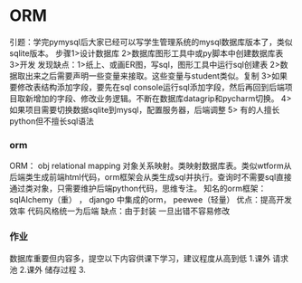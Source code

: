 ORM
===
引题：学完pymysql后大家已经可以写学生管理系统的mysql数据库版本了，类似sqlite版本。
步骤1>设计数据库   2>数据库图形工具中或py脚本中创建数据库表
3>开发
发现缺点：1>纸上、或画ER图，写sql，图形工具中运行sql创建表  2>数据取出来之后需要声明一些变量来接取。这些变量与student类似。复制   3>如果要修改表结构添加字段，要先在sql console运行sql添加字段，然后再回到后端项目取新增加的字段、修改业务逻辑。不断在数据库datagrip和pycharm切换。  4> 如果项目需要切换数据sqlite到mysql，配置服务器，后端调整   5>  有的人擅长python但不擅长sql语法

### orm
ORM： obj relational mapping  对象关系映射。类映射数据库表。类似wtform从后端类生成前端html代码，orm框架会从类生成sql并执行。查询时不需要sql直接通过类对象，只需要维护后端python代码，思维专注。
知名的orm框架：sqlAlchemy（重） ， django 中集成的orm， peewee（轻量）
优点：提高开发效率 代码风格统一为后端
缺点：由于封装  一旦出错不容易修改

### 作业
数据库重要但内容多，提空以下内容供课下学习，建议程度从高到低
1.课外 请求池
2.课外 储存过程
3.
